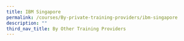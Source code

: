 ```yaml
---
title: IBM Singapore
permalink: /courses/By-private-training-providers/ibm-singapore
description: ""
third_nav_title: By Other Training Providers
---
```


